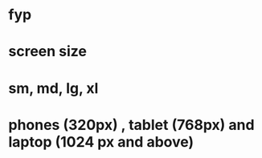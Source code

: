 # fyp

# screen size 
# sm, md, lg, xl
#  phones (320px) , tablet (768px) and laptop (1024 px and above)